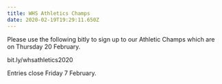 ```yaml
---
title: WHS Athletics Champs
date: 2020-02-19T19:29:11.650Z
---
```

Please use the following bitly to sign up to our Athletic Champs which are on Thursday 20 February.  

bit.ly/whsathletics2020 

Entries close Friday 7 February. 
